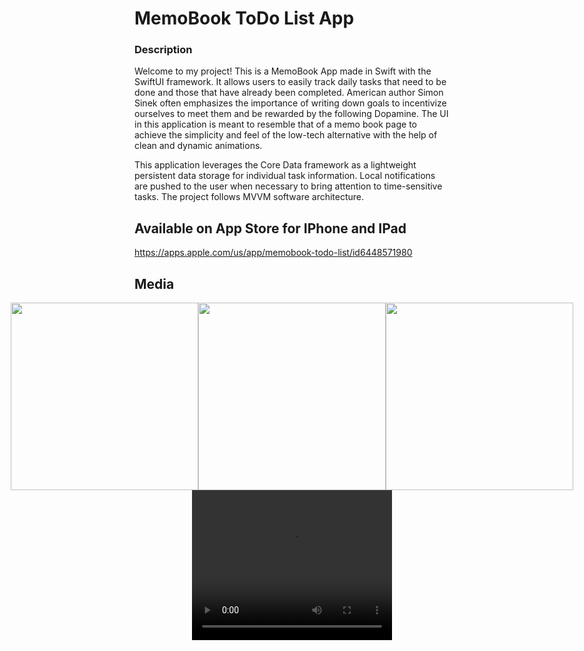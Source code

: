 # MemoBook ToDo List App

### Description
Welcome to my project! This is a MemoBook App made in Swift with the SwiftUI framework. It allows users to easily track daily tasks that need to be done and those that have already been completed. American author Simon Sinek often emphasizes the importance of writing down goals to incentivize ourselves to meet them and be rewarded by the following Dopamine. The UI in this application is meant to resemble that of a memo book page to achieve the simplicity and feel of the low-tech alternative with the help of clean and dynamic animations.

This application leverages the Core Data framework as a lightweight persistent data storage for individual task information. Local notifications are pushed to the user when necessary to bring attention to time-sensitive tasks. The project follows MVVM software architecture.

## Available on App Store for IPhone and IPad
https://apps.apple.com/us/app/memobook-todo-list/id6448571980

## Media

<div style="display:flex; flex-direction: column; justify-content: center; align-items: center">

<div style="display:flex; flex-direction: row; justify-content: center; align-items: center">

<img src="https://github.com/Dhowes24/MemoBookToDo/assets/33637595/d1500bf6-e58c-4eb8-b142-debbf779c181" width="300">
<img src="https://github.com/Dhowes24/MemoBookToDo/assets/33637595/43f56f07-79fe-411a-ada0-2296fb407e55" width="300">
<img src="https://github.com/Dhowes24/MemoBookToDo/assets/33637595/a4342d18-0939-46aa-a817-984d4581083d" width="300">
  
 </div>
  
 <video width="320" height="240" controls>
  <source src="[movie.mp4](https://github.com/Dhowes24/MemoBookToDo/assets/33637595/aa6fae7b-9fc6-42f8-926f-234b7b51703e)" type="video/mp4">
  Your browser does not support the video tag.
</video>
  
 </div>
